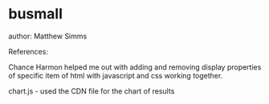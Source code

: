 # busmall


author:
Matthew Simms 


References:

Chance Harmon helped me out with adding and removing display properties of specific item of html with javascript and css working together. 

chart.js - used the CDN file for the chart of results

